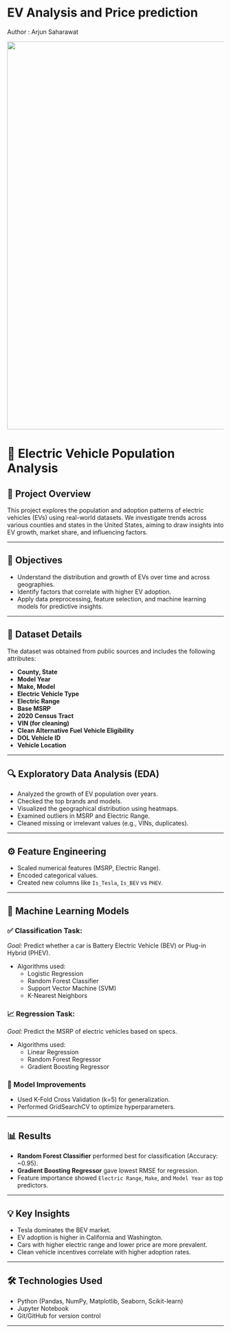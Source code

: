 # EV Analysis and Price prediction
Author : Arjun Saharawat

<p align="center">
  <img src="new_cover.png" width="900"/>
</p>

# 🔋 Electric Vehicle Population Analysis

## 📘 Project Overview

This project explores the population and adoption patterns of electric vehicles (EVs) using real-world datasets. We investigate trends across various counties and states in the United States, aiming to draw insights into EV growth, market share, and influencing factors.

---

## 🧠 Objectives

- Understand the distribution and growth of EVs over time and across geographies.
- Identify factors that correlate with higher EV adoption.
- Apply data preprocessing, feature selection, and machine learning models for predictive insights.

---

## 📂 Dataset Details

The dataset was obtained from public sources and includes the following attributes:

- **County, State**
- **Model Year**
- **Make, Model**
- **Electric Vehicle Type**
- **Electric Range**
- **Base MSRP**
- **2020 Census Tract**
- **VIN (for cleaning)**
- **Clean Alternative Fuel Vehicle Eligibility**
- **DOL Vehicle ID**
- **Vehicle Location**

---

## 🔍 Exploratory Data Analysis (EDA)

- Analyzed the growth of EV population over years.
- Checked the top brands and models.
- Visualized the geographical distribution using heatmaps.
- Examined outliers in MSRP and Electric Range.
- Cleaned missing or irrelevant values (e.g., VINs, duplicates).

---

## ⚙️ Feature Engineering

- Scaled numerical features (MSRP, Electric Range).
- Encoded categorical values.
- Created new columns like `Is_Tesla`, `Is_BEV` vs `PHEV`.

---

## 🧪 Machine Learning Models

### ✅ Classification Task:
*Goal:* Predict whether a car is Battery Electric Vehicle (BEV) or Plug-in Hybrid (PHEV).

- Algorithms used:
  - Logistic Regression
  - Random Forest Classifier
  - Support Vector Machine (SVM)
  - K-Nearest Neighbors

### 📈 Regression Task:
*Goal:* Predict the MSRP of electric vehicles based on specs.

- Algorithms used:
  - Linear Regression
  - Random Forest Regressor
  - Gradient Boosting Regressor

### 🔁 Model Improvements
- Used K-Fold Cross Validation (k=5) for generalization.
- Performed GridSearchCV to optimize hyperparameters.

---

## 📊 Results

- **Random Forest Classifier** performed best for classification (Accuracy: ~0.95).
- **Gradient Boosting Regressor** gave lowest RMSE for regression.
- Feature importance showed `Electric Range`, `Make`, and `Model Year` as top predictors.

---

## 💡 Key Insights

- Tesla dominates the BEV market.
- EV adoption is higher in California and Washington.
- Cars with higher electric range and lower price are more prevalent.
- Clean vehicle incentives correlate with higher adoption rates.

---

## 🛠 Technologies Used

- Python (Pandas, NumPy, Matplotlib, Seaborn, Scikit-learn)
- Jupyter Notebook
- Git/GitHub for version control

---


